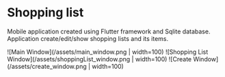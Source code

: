 # Shopping list

Mobile application created using Flutter framework and Sqlite database. Application create/edit/show shopping lists and its items.

![Main Window](/assets/main_window.png | width=100)
![Shopping List Window](/assets/shoppingList_window.png | width=100)
![Create Window](/assets/create_window.png | width=100)
